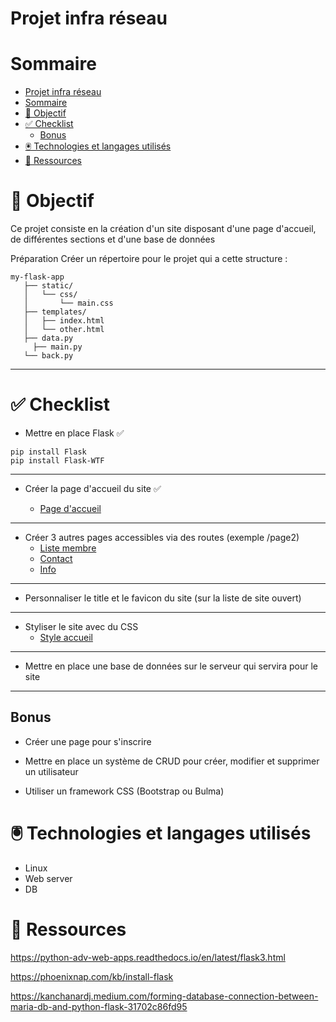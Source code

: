 # Projet infra réseau 

# Sommaire 

- [Projet infra réseau](#projet-infra-réseau)
- [Sommaire](#sommaire)
- [🎯 Objectif](#-objectif)
- [✅ Checklist](#-checklist)
  - [Bonus](#bonus)
- [🖲️ Technologies et langages utilisés](#️-technologies-et-langages-utilisés)
- [📖 Ressources](#-ressources)


# 🎯 Objectif
Ce projet consiste en la création d'un site disposant d'une page d'accueil, de différentes sections et d'une base de données

Préparation
Créer un répertoire pour le projet qui a cette structure :

```
my-flask-app
   ├── static/
   │   └── css/
   │       └── main.css
   ├── templates/
   │   ├── index.html
   │   └── other.html
   ├── data.py
     ├── main.py
   └── back.py
```

---

# ✅ Checklist

- Mettre en place Flask ✅

```
pip install Flask
pip install Flask-WTF
```
---

- Créer la page d'accueil du site ✅

  - [Page d'accueil](/templates/index.html)
---

- Créer 3 autres pages accessibles via des routes (exemple /page2)
  - [Liste membre](/templates/Membres.html)
  - [Contact](/templates/Contact.html)
  - [Info](/templates/Info.html)

---

- Personnaliser le title et le favicon du site (sur la liste de site ouvert)

---

- Styliser le site avec du CSS
  - [Style accueil](static/index.css)
---

- Mettre en place une base de données sur le serveur qui servira pour le site

---

## Bonus

- Créer une page pour s'inscrire

- Mettre en place un système de CRUD pour créer, modifier et supprimer un utilisateur

- Utiliser un framework CSS (Bootstrap ou Bulma)

# 🖲️ Technologies et langages utilisés
- Linux
- Web server
- DB

# 📖 Ressources
https://python-adv-web-apps.readthedocs.io/en/latest/flask3.html

https://phoenixnap.com/kb/install-flask

https://kanchanardj.medium.com/forming-database-connection-between-maria-db-and-python-flask-31702c86fd95


